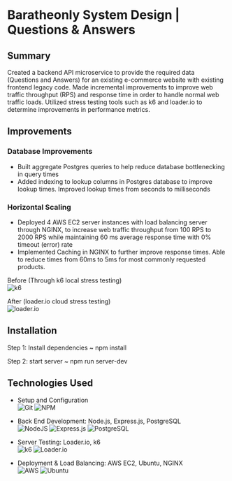 # Baratheonly System Design | Questions & Answers

## Summary

Created a backend API microservice to provide the required data (Questions and Answers) for an existing e-commerce website with existing frontend legacy code. Made incremental improvements to improve web traffic throughput (RPS) and response time in order to handle normal web traffic loads. Utilized stress testing tools such as k6 and loader.io to determine improvements in performance metrics.

## Improvements

### Database Improvements

- Built aggregate Postgres queries to help reduce database bottlenecking in query times
- Added indexing to lookup columns in Postgres database to improve lookup times. Improved lookup times from seconds to milliseconds

### Horizontal Scaling

- Deployed 4 AWS EC2 server instances with load balancing server through NGINX, to increase web traffic throughput from 100 RPS to 2000 RPS while maintaining 60 ms average response time with 0% timeout (error) rate
- Implemented Caching in NGINX to further improve response times. Able to reduce times from 60ms to 5ms for most commonly requested products.

Before (Through k6 local stress testing) \
![k6](https://i.ibb.co/w6pYsg6/Screen-Shot-2022-07-05-at-3-01-24-PM.png)

After (loader.io cloud stress testing) \
![loader.io](https://ibb.co/KjGnGtg)

## Installation

Step 1: Install dependencies ~ npm install

Step 2: start server ~ npm run server-dev

## Technologies Used

- Setup and Configuration \
  ![Git](https://img.shields.io/badge/git-%23F05033.svg?style=for-the-badge&logo=git&logoColor=white)
  ![NPM](https://img.shields.io/badge/NPM-%23000000.svg?style=for-the-badge&logo=npm&logoColor=white)

- Back End Development: Node.js, Express.js, PostgreSQL \
  ![NodeJS](https://img.shields.io/badge/node.js-6DA55F?style=for-the-badge&logo=node.js&logoColor=white)
  ![Express.js](https://img.shields.io/badge/express.js-%23404d59.svg?style=for-the-badge&logo=express&logoColor=%2361DAFB)
  ![PostgreSQL](https://img.shields.io/badge/PostgreSQL-SQL-9cf)

- Server Testing: Loader.io, k6 \
  ![k6](https://img.shields.io/badge/k6-local-blue)
  ![Loader.io](https://img.shields.io/badge/loader.io-cloud-blue)

- Deployment & Load Balancing: AWS EC2, Ubuntu, NGINX \
  ![AWS](https://img.shields.io/badge/AWS-%23FF9900.svg?style=for-the-badge&logo=amazon-aws&logoColor=white)
  ![Ubuntu](https://img.shields.io/badge/Ubuntu-E95420?style=for-the-badge&logo=ubuntu&logoColor=white)

